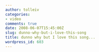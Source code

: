 ```yaml
---
author: tolleiv
categories:
- video
comments: true
date: 2008-06-07T15:45:00Z
slug: dunno-why-but-i-love-this-song
title: dunno why but I love this song...
wordpress_id: 603
---
```


